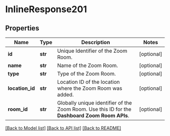 # InlineResponse201

## Properties
Name | Type | Description | Notes
------------ | ------------- | ------------- | -------------
**id** | **str** | Unique Identifier of the Zoom Room. | [optional] 
**name** | **str** | Name of the Zoom Room. | [optional] 
**type** | **str** | Type of the Zoom Room. | [optional] 
**location_id** | **str** | Location ID of the location where the Zoom Room was added. | [optional] 
**room_id** | **str** | Globally unique identifier of the Zoom Room. Use this ID for the **Dashboard Zoom Room APIs**. | [optional] 

[[Back to Model list]](../README.md#documentation-for-models) [[Back to API list]](../README.md#documentation-for-api-endpoints) [[Back to README]](../README.md)


